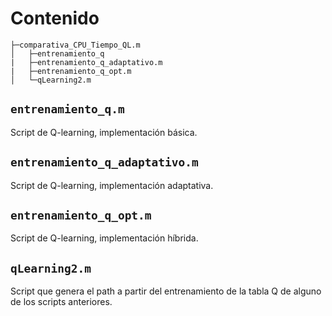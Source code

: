# Contenido
```
├─comparativa_CPU_Tiempo_QL.m
│   ├─entrenamiento_q
|   ├─entrenamiento_q_adaptativo.m
|   ├─entrenamiento_q_opt.m
│   └─qLearning2.m
```
## ```entrenamiento_q.m```
Script de Q-learning, implementación básica.

## ```entrenamiento_q_adaptativo.m```
Script de Q-learning, implementación adaptativa.

## ```entrenamiento_q_opt.m```
Script de Q-learning, implementación híbrida.

## ```qLearning2.m```
Script que genera el path a partir del entrenamiento de la tabla Q de alguno de los scripts anteriores.
